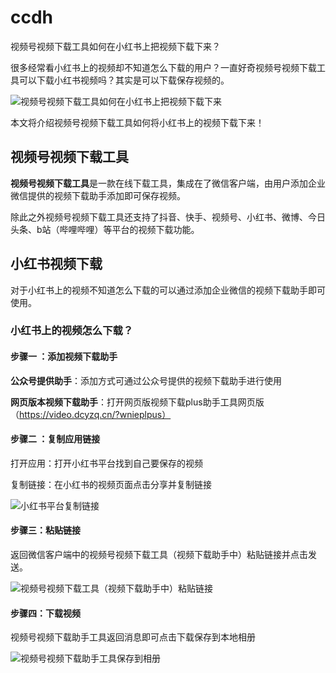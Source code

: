 # ccdh

视频号视频下载工具如何在小红书上把视频下载下来？

很多经常看小红书上的视频却不知道怎么下载的用户？一直好奇视频号视频下载工具可以下载小红书视频吗？其实是可以下载保存视频的。

![视频号视频下载工具如何在小红书上把视频下载下来](https://img.dcyzq.com/pic-fly/46575fcb-3566-4b83-99cc-1f5a1a38cb67/d7o1radu-1732693886316.png)

本文将介绍视频号视频下载工具如何将小红书上的视频下载下来！

## 视频号视频下载工具

**视频号视频下载工具**是一款在线下载工具，集成在了微信客户端，由用户添加企业微信提供的视频下载助手添加即可保存视频。

除此之外视频号视频下载工具还支持了抖音、快手、视频号、小红书、微博、今日头条、b站（哔哩哔哩）等平台的视频下载功能。
## 小红书视频下载

对于小红书上的视频不知道怎么下载的可以通过添加企业微信的视频下载助手即可使用。


### 小红书上的视频怎么下载？

#### **步骤一** ：添加视频下载助手

**公众号提供助手**：添加方式可通过公众号提供的视频下载助手进行使用

**网页版本视频下载助手**：打开网页版视频下载plus助手工具网页版（https://video.dcyzq.cn/?wnieplpus）

#### **步骤二** ：复制应用链接

打开应用：打开小红书平台找到自己要保存的视频

复制链接：在小红书的视频页面点击分享并复制链接

![小红书平台复制链接](https://img.dcyzq.com/pic-fly/c77554a0-ab71-488c-b3d5-eb5a6e821d68/19s5e3fxj-1732693582606.png)

#### **步骤三**：粘贴链接

返回微信客户端中的视频号视频下载工具（视频下载助手中）粘贴链接并点击发送。

![视频号视频下载工具（视频下载助手中）粘贴链接](https://img.dcyzq.com/pic-fly/0b0b27c9-60ab-4ac4-bd0f-501bb0882382/9ks9epam-1732693625228.png)


#### **步骤四**：下载视频

视频号视频下载助手工具返回消息即可点击下载保存到本地相册


![视频号视频下载助手工具保存到相册](https://img.dcyzq.com/pic-fly/f1f12f96-df33-4c7e-bb6e-d6f599640ce0/3j677nskq-1732693737627.png)
